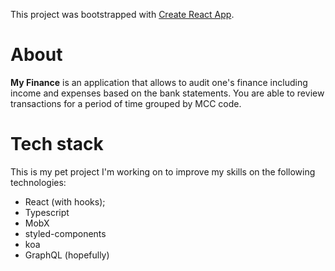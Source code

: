 This project was bootstrapped with [Create React App](https://github.com/facebook/create-react-app).

# About
**My Finance** is an application that allows to audit one's finance including income and expenses based on the bank statements.
You are able to review transactions for a period of time grouped by MCC code.

# Tech stack
This is my pet project I'm working on to improve my skills on the following technologies:
- React (with hooks);
- Typescript
- MobX
- styled-components
- koa
- GraphQL (hopefully)
